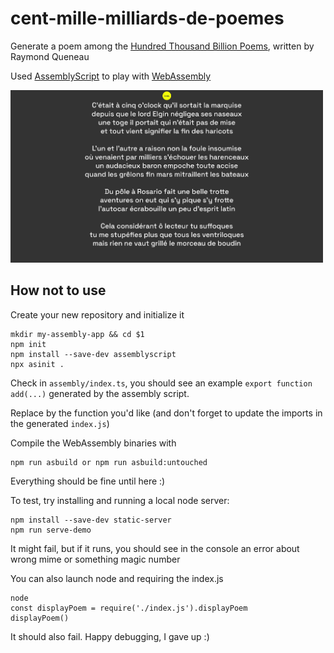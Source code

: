 # cent-mille-milliards-de-poemes

Generate a poem among the [Hundred Thousand Billion Poems](https://en.wikipedia.org/wiki/Hundred_Thousand_Billion_Poems), written by Raymond Queneau

Used [AssemblyScript](https://www.assemblyscript.org) to play with [WebAssembly](https://developer.mozilla.org/en-US/docs/WebAssembly)

<img src="_design/screenshot.png" width=500>

## How not to use

Create your new repository and initialize it

```
mkdir my-assembly-app && cd $1
npm init
npm install --save-dev assemblyscript
npx asinit .
```

Check in `assembly/index.ts`, you should see an example `export function add(...)` generated by the assembly script.

Replace by the function you'd like (and don't forget to update the imports in the generated `index.js`)

Compile the WebAssembly binaries with

```
npm run asbuild or npm run asbuild:untouched
```

Everything should be fine until here :)

To test, try installing and running a local node server:

```
npm install --save-dev static-server
npm run serve-demo
```

It might fail, but if it runs, you should see in the console an error about wrong mime or something magic number

You can also launch node and requiring the index.js

```
node
const displayPoem = require('./index.js').displayPoem
displayPoem()
```

It should also fail. Happy debugging, I gave up :)
